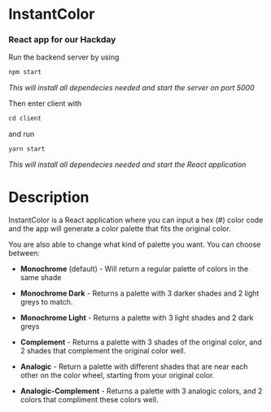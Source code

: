 # InstantColor
### React app for our </SALT> Hackday

Run the backend server by using 
```javascript 
npm start
````
*This will install all dependecies needed and start the server on port 5000*

Then enter client with
```javascript
cd client
````
and run 
```javascript
yarn start
```
*This will install all dependecies needed and start the React application*


# Description

InstantColor is a React application where you can input a hex (#) color code and the app will generate a color palette that fits the original color.

You are also able to change what kind of palette you want. You can choose between:
* **Monochrome** (default) - Will return a regular palette of colors in the same shade
* **Monochrome Dark** - Returns a palette with 3 darker shades and 2 light greys to match.
* **Monochrome Light** - Returns a palette with 3 light shades and 2 dark greys
* **Complement** - Returns a palette with 3 shades of the original color, and 2 shades that complement the original color well.

* **Analogic** - Return a palette with different shades that are near each other on the color wheel, starting from your original color.
* **Analogic-Complement** - Returns a palette with 3 analogic colors, and 2 colors that compliment these colors well.



